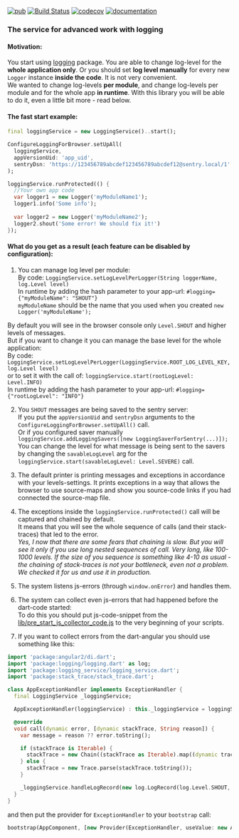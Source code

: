 [![pub](https://img.shields.io/pub/v/logging_service.svg)](https://pub.dartlang.org/packages/logging_service)
[![Build Status](https://travis-ci.org/wrike/logging_service.svg?branch=master)](https://travis-ci.org/wrike/logging_service)
[![codecov](https://codecov.io/gh/wrike/logging_service/branch/master/graph/badge.svg)](https://codecov.io/gh/wrike/logging_service)
[![documentation](https://img.shields.io/badge/Documentation-logging_service-blue.svg)](https://www.dartdocs.org/documentation/logging_service/latest)

### The service for advanced work with logging

#### Motivation:
You start using [logging](https://pub.dartlang.org/packages/logging) package. 
You are able to change log-level for the **whole application only**.
Or you should set **log level manually** for every new `Logger` instance **inside the code**.
It is not very convenient.  
We wanted to change log-levels **per module**, and change log-levels per module and for the whole app **in runtime**.
With this library you will be able to do it, even a little bit more - read below.

#### The fast start example:

```dart
final loggingService = new LoggingService()..start();

ConfigureLoggingForBrowser.setUpAll(
  loggingService,
  appVersionUid: 'app_uid', 
  sentryDsn: 'https://123456789abcdef123456789abcdef12@sentry.local/1'
);

loggingService.runProtected(() {
  //Your own app code
  var logger1 = new Logger('myModuleName1');
  logger1.info('Some info');
  
  var logger2 = new Logger('myModuleName2');
  logger2.shout('Some error! We should fix it!')
});
```

#### What do you get as a result (each feature can be disabled by configuration):

1. You can manage log level per module:  
By code: `LoggingService.setLogLevelPerLogger(String loggerName, log.Level level)`  
In runtime by adding the hash parameter to your app-url: `#logging={"myModuleName": "SHOUT"}`    
`myModuleName` should be the name that you used when you created `new Logger('myModuleName');`  

By default you will see in the browser console only `Level.SHOUT` and higher levels of messages.  
But if you want to change it you can manage the base level for the whole application:  
By code: `LoggingService.setLogLevelPerLogger(LoggingService.ROOT_LOG_LEVEL_KEY, log.Level level)`    
or to set it with the call of: `loggingService.start(rootLogLevel: Level.INFO)`  
In runtime by adding the hash parameter to your app-url: `#logging={"rootLogLevel": "INFO"}`  

2. You `SHOUT` messages are being saved to the sentry server:  
If you put the `appVersionUid` and `sentryDsn` arguments to the `ConfigureLoggingForBrowser.setUpAll()` call.  
Or if you configured saver manually `loggingService.addLoggingSavers([new LoggingSaverForSentry(...)]);`  
You can change the level for what message is being sent to the savers by changing the `savableLogLevel` arg for the 
`loggingService.start(savableLogLevel: Level.SEVERE)` call.

3. The default printer is printing messages and exceptions in accordance with your levels-settings. 
It prints exceptions in a way that allows the browser to use source-maps and 
show you source-code links if you had connected the source-map file.  

4. The exceptions inside the `loggingService.runProtected()` call will be captured and chained by default.  
It means that you will see the whole sequence of calls (and their stack-traces) that led to the error.  
_Yes, I now that there are some fears that chaining is slow. 
But you will see it only if you use long nested sequences of call. Very long, like 100-1000 levels. 
If the size of you sequence is something like 4-10 as usual - 
the chaining of stack-traces is not your bottleneck, even not a problem. We checked it for us and use it in production._ 

5. The system listens js-errors (through `window.onError`) and handles them.

6. The system can collect even js-errors that had happened before the dart-code started:  
To do this you should put js-code-snippet from the [lib/pre_start_js_collector_code.js](lib/pre_start_js_collector_code.js) 
to the very beginning of your scripts. 

7. If you want to collect errors from the dart-angular you should use something like this:

```dart
import 'package:angular2/di.dart';
import 'package:logging/logging.dart' as log;
import 'package:logging_service/logging_service.dart';
import 'package:stack_trace/stack_trace.dart';

class AppExceptionHandler implements ExceptionHandler {
  final LoggingService _loggingService;

  AppExceptionHandler(loggingService) : this._loggingService = loggingService;

  @override
  void call(dynamic error, [dynamic stackTrace, String reason]) {
    var message = reason ?? error.toString();

    if (stackTrace is Iterable) {
      stackTrace = new Chain((stackTrace as Iterable).map((dynamic trace) => new Trace.parse(trace.toString())));
    } else {
      stackTrace = new Trace.parse(stackTrace.toString());
    }

    _loggingService.handleLogRecord(new log.LogRecord(log.Level.SHOUT, message, 'ngErrorLogger', error, stackTrace));
  }
}
```

and then put the provider for `ExceptionHandler` to your `bootstrap` call:
 
```dart
bootstrap(AppComponent, [new Provider(ExceptionHandler, useValue: new AppExceptionHandler(loggingService))]);
```
